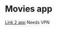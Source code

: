 # Movies app


[Link 2 app](https://moviesapp-40eagutlp-toms-projects-25386f50.vercel.app)
Needs VPN